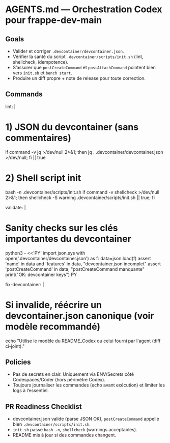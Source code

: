 # AGENTS.md — Orchestration Codex pour frappe-dev-main

## Goals
- Valider et corriger `.devcontainer/devcontainer.json`.
- Vérifier la santé du script `.devcontainer/scripts/init.sh` (lint, shellcheck, idempotence).
- S’assurer que `postCreateCommand` et `postAttachCommand` pointent bien vers `init.sh` et `bench start`.
- Produire un diff propre + note de release pour toute correction.

## Commands
lint: |
  # 1) JSON du devcontainer (sans commentaires)
  if command -v jq >/dev/null 2>&1; then jq . .devcontainer/devcontainer.json >/dev/null; fi || true
  # 2) Shell script init
  bash -n .devcontainer/scripts/init.sh
  if command -v shellcheck >/dev/null 2>&1; then shellcheck -S warning .devcontainer/scripts/init.sh || true; fi

validate: |
  # Sanity checks sur les clés importantes du devcontainer
  python3 - <<'PY'
import json,sys
with open('.devcontainer/devcontainer.json') as f:
    data=json.load(f)
assert 'name' in data and 'features' in data, "devcontainer.json incomplet"
assert 'postCreateCommand' in data, "postCreateCommand manquante"
print("OK: devcontainer keys")
PY

fix-devcontainer: |
  # Si invalide, réécrire un devcontainer.json canonique (voir modèle recommandé)
  echo "Utilise le modèle du README_Codex ou celui fourni par l'agent (diff ci-joint)."

## Policies
- Pas de secrets en clair. Uniquement via ENV/Secrets côté Codespaces/Coder (hors périmètre Codex).
- Toujours journaliser les commandes (echo avant exécution) et limiter les logs à l’essentiel.

## PR Readiness Checklist
- devcontainer.json valide (parse JSON OK), `postCreateCommand` appelle bien `.devcontainer/scripts/init.sh`.
- `init.sh` passe `bash -n`, `shellcheck` (warnings acceptables).
- README mis à jour si des commandes changent.
